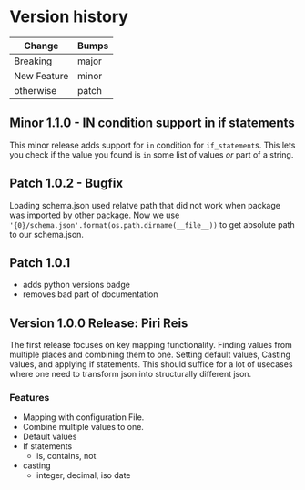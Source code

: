 # Version history

| Change | Bumps |
| - | - |
| Breaking | major |
| New Feature | minor |
| otherwise | patch |


## Minor 1.1.0 - IN condition support in if statements

This minor release adds support for `in` condition for `if_statement`s. This lets you check if the value you found is `in` some list of values _or_ part of a string.

## Patch 1.0.2 - Bugfix

Loading schema.json used relatve path that did not work when package was imported by other package. Now we use `'{0}/schema.json'.format(os.path.dirname(__file__))` to get absolute path to our schema.json.


## Patch 1.0.1

* adds python versions badge
* removes bad part of documentation


## Version 1.0.0 Release: Piri Reis

The first release focuses on key mapping functionality. Finding values from multiple places and combining them to one. Setting default values, Casting values, and applying if statements. This should suffice for a lot of usecases where one need to transform json into structurally different json.

### Features

* Mapping with configuration File.
* Combine multiple values to one.
* Default values
* If statements
    * is, contains, not
* casting
    * integer, decimal, iso date

